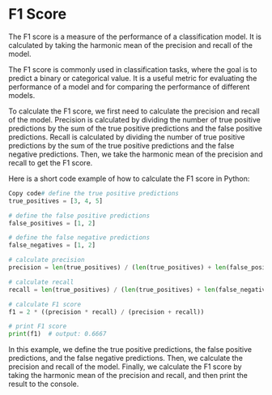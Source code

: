 # F1 Score

The F1 score is a measure of the performance of a classification model. It is calculated by taking the harmonic mean of the precision and recall of the model.

The F1 score is commonly used in classification tasks, where the goal is to predict a binary or categorical value. It is a useful metric for evaluating the performance of a model and for comparing the performance of different models.

To calculate the F1 score, we first need to calculate the precision and recall of the model. Precision is calculated by dividing the number of true positive predictions by the sum of the true positive predictions and the false positive predictions. Recall is calculated by dividing the number of true positive predictions by the sum of the true positive predictions and the false negative predictions. Then, we take the harmonic mean of the precision and recall to get the F1 score.

Here is a short code example of how to calculate the F1 score in Python:

```python
Copy code# define the true positive predictions
true_positives = [3, 4, 5]

# define the false positive predictions
false_positives = [1, 2]

# define the false negative predictions
false_negatives = [1, 2]

# calculate precision
precision = len(true_positives) / (len(true_positives) + len(false_positives))

# calculate recall
recall = len(true_positives) / (len(true_positives) + len(false_negatives))

# calculate F1 score
f1 = 2 * ((precision * recall) / (precision + recall))

# print F1 score
print(f1)  # output: 0.6667
```

In this example, we define the true positive predictions, the false positive predictions, and the false negative predictions. Then, we calculate the precision and recall of the model. Finally, we calculate the F1 score by taking the harmonic mean of the precision and recall, and then print the result to the console.
